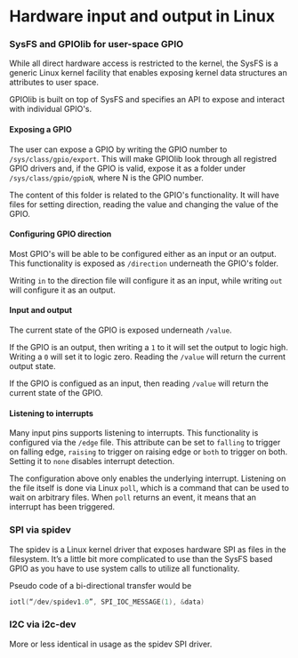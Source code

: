 Hardware input and output in Linux
==================================

### SysFS and GPIOlib for user-space GPIO
While all direct hardware access is restricted to the kernel, the SysFS is a generic Linux kernel facility that enables exposing kernel data structures an attributes to user space.

GPIOlib is built on top of SysFS and specifies an API to expose and interact with individual GPIO's.

#### Exposing a GPIO
The user can expose a GPIO by writing the GPIO number to `/sys/class/gpio/export`. This will make GPIOlib look through all registred GPIO drivers and, if the GPIO is valid, expose it as a folder under `/sys/class/gpio/gpioN`, where N is the GPIO number.

The content of this folder is related to the GPIO's functionality. It will have files for setting direction, reading the value and changing the value of the GPIO.

#### Configuring GPIO direction
Most GPIO's will be able to be configured either as an input or an output. This functionality is exposed as `/direction` underneath the GPIO's folder.

Writing `in` to the direction file will configure it as an input, while writing `out` will configure it as an output.

#### Input and output
The current state of the GPIO is exposed underneath `/value`. 

If the GPIO is an output, then writing a `1` to it will set the output to logic high. Writing a `0` will set it to logic zero. Reading the `/value` will return the current output state.

If the GPIO is configued as an input, then reading `/value` will return the current state of the GPIO. 

#### Listening to interrupts
Many input pins supports listening to interrupts. This functionality is configured via the `/edge` file. This attribute can be set to `falling` to trigger on falling edge, `raising` to trigger on raising edge or `both` to trigger on both. Setting it to `none` disables interrupt detection.

The configuration above only enables the underlying interrupt. Listening on the file itself is done via Linux `poll`, which is a command that can be used to wait on arbitrary files. When `poll` returns an event, it means that an interrupt has been triggered.

### SPI via spidev
The spidev is a Linux kernel driver that exposes hardware SPI as files in the filesystem. It’s a little bit more complicated to use than the SysFS based GPIO as you have to use system calls to utilize all functionality.

Pseudo code of a bi-directional transfer would be

```c
iotl(“/dev/spidev1.0”, SPI_IOC_MESSAGE(1), &data)
```

### I2C via i2c-dev
More or less identical in usage as the spidev SPI driver.